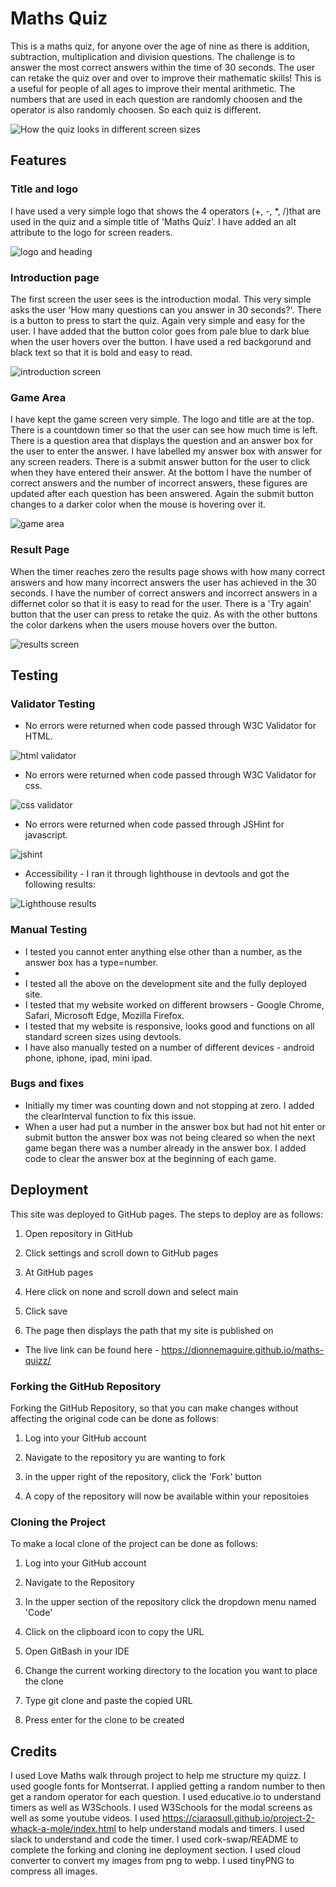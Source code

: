 # Maths Quiz

This is a maths quiz, for anyone over the age of nine as there is addition, subtraction, multiplication and division questions.  The challenge is to answer the most correct answers within the time of 30 seconds. The user can retake the quiz over and over to improve their mathematic skills!  This is a useful for people of all ages to improve their mental arithmetic. The numbers that are used in each question are randomly choosen and the operator is also randomly choosen.  So each quiz is different.

![How the quiz looks in different screen sizes](documents/images/Am-I-Responsive.webp)

## Features

### Title and logo

I have used a very simple logo that shows the 4 operators (+, -, *, /)that are used in the quiz and a simple title of 'Maths Quiz'. I have added an alt attribute to the logo for screen readers.

![logo and heading](documents/images/logo.webp)

### Introduction page

The first screen the user sees is the introduction modal. This very simple asks the user 'How many questions can you answer in 30 seconds?'.  There is a button to press to start the quiz.  Again very simple and easy for the user.  I have added that the button color goes from pale blue to dark blue when the user hovers over the button.  I have used a red backgorund and black text so that it is bold and easy to read.

![introduction screen](documents/images/intro.webp)

### Game Area

I have kept the game screen very simple.  The logo and title are at the top.  There is a countdown timer so that the user can see how much time is left.  There is a question area that displays the question and an answer box for the user to enter the answer.  I have labelled my answer box with answer for any screen readers. There is a submit answer button for the user to click when they have entered their answer.  At the bottom I have the number of correct answers and the number of incorrect answers, these figures are updated after each question has been answered.
Again the submit button changes to a darker color when the  mouse is hovering over it.

![game area](documents/images/question-area.webp)

### Result Page

When the timer reaches zero the results page shows with how many correct answers and how many incorrect answers the user has achieved in the 30 seconds. I have the number of correct answers and incorrect answers in a differnet color so that it is easy to read for the user. There is a 'Try again' button that the user can press to retake the quiz.  As with the other buttons the color darkens when the users mouse hovers over the button.

![results screen](documents/images/results.webp)

## Testing

### Validator Testing

- No errors were returned when code passed through W3C Validator for HTML.

![html validator](documnets/images/html-validator.png)

- No errors were returned when code passed through W3C Validator for css.

![css validator](documnets/images/css-validator.png)

- No errors were returned when code passed through JSHint for javascript.

![jshint](documnets/images/JSHint.png)

- Accessibility - I ran it through lighthouse in devtools and got the following results:

![Lighthouse results](documents/images/accessibility.webp)

### Manual Testing

- I tested you cannot enter anything else other than a number, as the answer box has a type=number. 
- 
- I tested all the above on the development site and the fully deployed site.
- I tested that my website worked on different browsers - Google Chrome, Safari, Microsoft Edge, Mozilla Firefox.
- I tested that my website is responsive, looks good and functions on all standard screen sizes using devtools.
- I have also manually tested on a number of different devices - android phone, iphone, ipad, mini ipad.

### Bugs and fixes

- Initially my timer was counting down and not stopping at zero.  I added the clearInterval function to fix this issue.
- When a user had put a number in the answer box but had not hit enter or submit button the answer box was not being cleared so when the next game began there was a number already in the answer box.  I added code to clear the answer box at the beginning of each game.

## Deployment

This site was deployed to GitHub pages. The steps to deploy are as follows:

1. Open repository in GitHub

2. Click settings and scroll down to GitHub pages

3. At GitHub pages

4. Here click on none and scroll down and select main

5. Click save

6. The page then displays the path that my site is published on

- The live link can be found here - https://dionnemaguire.github.io/maths-quizz/

### Forking the GitHub Repository

Forking the GitHub Repository, so that you can make changes without affecting the original code can be done as follows:

1. Log into your GitHub account

2. Navigate to the repository yu are wanting to fork

3. in the upper right of the repository, click the 'Fork' button

4. A copy of the repository will now be available within your repositoies

### Cloning the Project

To make a local clone of the project can be done as follows:

1. Log into your GitHub account

2. Navigate to the Repository

3. In the upper section of the repository click the dropdown menu named 'Code'

4. Click on the clipboard icon to copy the URL

5. Open GitBash in your IDE

6. Change the current working directory to the location you want to place the clone

7. Type git clone and paste the copied URL

8. Press enter for the clone to be created


## Credits
I used Love Maths walk through project to help me structure my quizz.
I used google fonts for Montserrat.
I applied getting a random number to then get a random operator for each question.
I used educative.io to understand timers as well as W3Schools.
I used W3Schools for the modal screens as well as some youtube videos.
I used https://ciaraosull.github.io/project-2-whack-a-mole/index.html to help understand modals and timers.
I used slack to understand and code the timer.
I used cork-swap/README to complete the forking and cloning ine deployment section.
I used cloud converter to convert my images from png to webp.
I used tinyPNG to compress all images.

